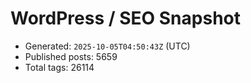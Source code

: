 # WordPress / SEO Snapshot

- Generated: `2025-10-05T04:50:43Z` (UTC)
- Published posts: 5659
- Total tags: 26114
